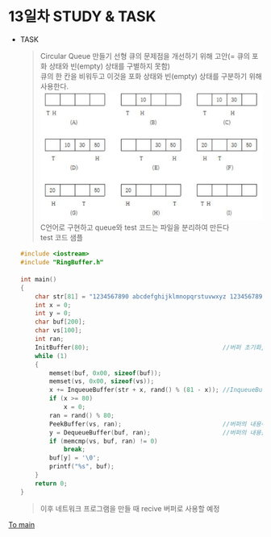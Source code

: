 # 13일차 STUDY & TASK   
* TASK   
    > Circular Queue 만들기
    > 선형 큐의 문제점을 개선하기 위해 고안(= 큐의 포화 상태와 빈(empty) 상태를 구별하지 못함)   
    > 큐의 한 칸을 비워두고 이것을 포화 상태와 빈(empty) 상태를 구분하기 위해 사용한다.   
    ![](data/circular_queue.jpg)   
    > C언어로 구현하고 queue와 test 코드는 파일을 분리하여 만든다   
    > test 코드 샘플   
    ```cpp
    #include <iostream>
    #include "RingBuffer.h"

    int main()
    {
        char str[81] = "1234567890 abcdefghijklmnopqrstuvwxyz 1234567890 abcdefghijklmnopqrstuvwxyz 1234";
        int x = 0;
        int y = 0;
        char buf[200];
        char vs[100];
        int ran;
        InitBuffer(80);                                     //버퍼 초기화, 사이즈 지정
        while (1)
        {
            memset(buf, 0x00, sizeof(buf));
            memset(vs, 0x00, sizeof(vs));
            x += InqueueBuffer(str + x, rand() % (81 - x)); //InqueueBuffer(data, length)
            if (x >= 80)
                x = 0;
            ran = rand() % 80;
            PeekBuffer(vs, ran);                            //버퍼의 내용이 사라지지 않고 읽음
            y = DequeueBuffer(buf, ran);                    //버퍼의 내용을 지우면서 읽음
            if (memcmp(vs, buf, ran) != 0)
                break;
            buf[y] = '\0';
            printf("%s", buf);
        }
        return 0;
    }
    ```
    > 이후 네트워크 프로그램을 만들 때 recive 버퍼로 사용할 예정   
    
[To main](/README.md)